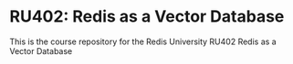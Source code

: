 # RU402: Redis as a Vector Database

This is the course repository for the Redis University RU402 Redis as a Vector Database
